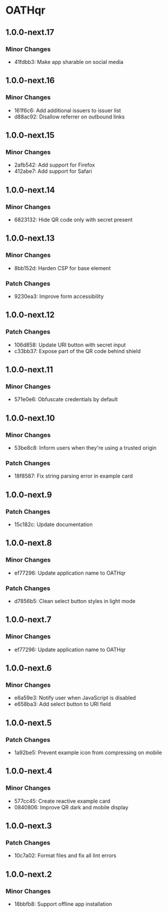 # OATHqr

## 1.0.0-next.17

### Minor Changes

- 41fdbb3: Make app sharable on social media

## 1.0.0-next.16

### Minor Changes

- 161f6c6: Add additional issuers to issuer list
- d88ac92: Disallow referrer on outbound links

## 1.0.0-next.15

### Minor Changes

- 2afb542: Add support for Firefox
- 412abe7: Add support for Safari

## 1.0.0-next.14

### Minor Changes

- 6823132: Hide QR code only with secret present

## 1.0.0-next.13

### Minor Changes

- 8bb152d: Harden CSP for base element

### Patch Changes

- 9230ea3: Improve form accessibility

## 1.0.0-next.12

### Patch Changes

- 106d858: Update URI button with secret input
- c33bb37: Expose part of the QR code behind shield

## 1.0.0-next.11

### Minor Changes

- 571e0e6: Obfuscate credentials by default

## 1.0.0-next.10

### Minor Changes

- 53be8c8: Inform users when they're using a trusted origin

### Patch Changes

- 18f8587: Fix string parsing error in example card

## 1.0.0-next.9

### Patch Changes

- 15c182c: Update documentation

## 1.0.0-next.8

### Minor Changes

- ef77296: Update application name to OATHqr

### Patch Changes

- d7856b5: Clean select button styles in light mode

## 1.0.0-next.7

### Minor Changes

- ef77296: Update application name to OATHqr

## 1.0.0-next.6

### Minor Changes

- e6a59e3: Notify user when JavaScript is disabled
- e658ba3: Add select button to URI field

## 1.0.0-next.5

### Patch Changes

- 1a92be5: Prevent example icon from compressing on mobile

## 1.0.0-next.4

### Minor Changes

- 577cc45: Create reactive example card
- 0840806: Improve QR dark and mobile display

## 1.0.0-next.3

### Patch Changes

- 10c7a02: Format files and fix all lint errors

## 1.0.0-next.2

### Minor Changes

- 18bbfb8: Support offline app installation
